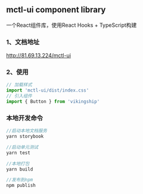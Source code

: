 
## mctl-ui component library

一个React组件库，使用React Hooks + TypeScript构建

### 1、文档地址
http://81.69.13.224/mctl-ui

### 2、使用
~~~javascript
// 加载样式
import 'mctl-ui/dist/index.css'
// 引入组件
import { Button } from 'vikingship'
~~~

### 本地开发命令
~~~javascript
//启动本地文档服务
yarn storybook

//启动单元测试
yarn test

//本地打包
yarn build

//发布到npm
npm publish
~~~
